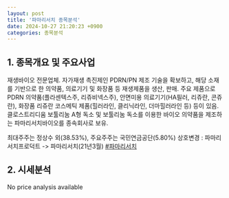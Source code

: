 ```yaml
---
layout: post
title: '파마리서치 종목분석'
date: 2024-10-27 21:20:23 +0900
categories: 종목분석
---
```


## 1. 종목개요 및 주요사업

재생바이오 전문업체. 자가재생 촉진제인 PDRN/PN 제조 기술을 확보하고, 해당 소재를 기반으로 한 의약품, 의료기기 및 화장품 등 재생제품을 생산, 판매. 주요 제품으로 PDRN 의약품(플라센텍스주, 리쥬비넥스주), 안면미용 의료기기(HA필러, 리쥬란, 콘쥬란), 화장품 리쥬란 코스메틱 제품(힐러라인, 클리닉라인, 더마힐러라인 등) 등이 있음. 클로스트리디움 보툴리눔 A형 독소 및 보툴리눔 독소를 이용한 바이오 의약품을 제조하는 파마리서치바이오를 종속회사로 보유.

최대주주는 정상수 외(38.53%), 주요주주는 국민연금공단(5.80%) 상호변경 : 파마리서치프로덕트 -> 파마리서치(21년3월)
[#파마리서치](#)

## 2. 시세분석

No price analysis available
